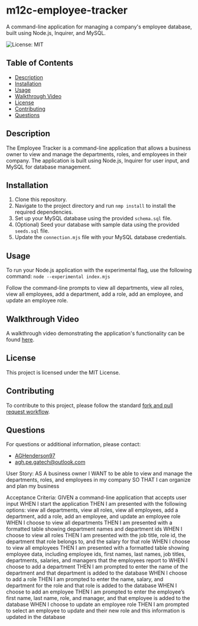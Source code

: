 # m12c-employee-tracker

A command-line application for managing a company's employee database, built using Node.js, Inquirer, and MySQL.

![License: MIT](https://img.shields.io/badge/License-MIT-green.svg)

## Table of Contents

- [Description](#description)
- [Installation](#installation)
- [Usage](#usage)
- [Walkthrough Video](#walkthrough-video)
- [License](#license)
- [Contributing](#contributing)
- [Questions](#questions)

## Description

The Employee Tracker is a command-line application that allows a business owner to view and manage the departments, roles, and employees in their company. The application is built using Node.js, Inquirer for user input, and MySQL for database management.

## Installation

1. Clone this repository.
2. Navigate to the project directory and run `nmp install` to install the required dependencies.
3. Set up your MySQL database using the provided `schema.sql` file.
4. (Optional) Seed your database with sample data using the provided `seeds.sql` file.
5. Update the `connection.mjs` file with your MySQL database credentials.

## Usage

To run your Node.js application with the experimental flag, use the following command: `node --experimental index.mjs`



Follow the command-line prompts to view all departments, view all roles, view all employees, add a department, add a role, add an employee, and update an employee role.

## Walkthrough Video

A walkthrough video demonstrating the application's functionality can be found [here](INSERT_LINK_TO_VIDEO).

## License

This project is licensed under the MIT License.

## Contributing

To contribute to this project, please follow the standard [fork and pull request workflow](https://docs.github.com/en/pull-requests/collaborating-with-pull-requests/working-with-forks/about-forks).

## Questions

For questions or additional information, please contact:

- [AGHenderson97](https://github.com/AGHenderson97)
- agh.pe.gatech@outlook.com


User Story:
AS A business owner
I WANT to be able to view and manage the departments, roles, and employees in my company
SO THAT I can organize and plan my business

Acceptance Criteria:
GIVEN a command-line application that accepts user input
WHEN I start the application
THEN I am presented with the following options: view all departments, view all roles, view all employees, add a department, add a role, add an employee, and update an employee role
WHEN I choose to view all departments
THEN I am presented with a formatted table showing department names and department ids
WHEN I choose to view all roles
THEN I am presented with the job title, role id, the department that role belongs to, and the salary for that role
WHEN I choose to view all employees
THEN I am presented with a formatted table showing employee data, including employee ids, first names, last names, job titles, departments, salaries, and managers that the employees report to
WHEN I choose to add a department
THEN I am prompted to enter the name of the department and that department is added to the database
WHEN I choose to add a role
THEN I am prompted to enter the name, salary, and department for the role and that role is added to the database
WHEN I choose to add an employee
THEN I am prompted to enter the employee’s first name, last name, role, and manager, and that employee is added to the database
WHEN I choose to update an employee role
THEN I am prompted to select an employee to update and their new role and this information is updated in the database
